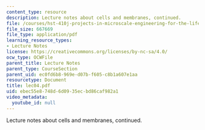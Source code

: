 ```yaml
---
content_type: resource
description: Lecture notes about cells and membranes, continued.
file: /courses/hst-410j-projects-in-microscale-engineering-for-the-life-sciences-spring-2007/ebec55e8748d6d0935ecbd86caf982a1_lec04.pdf
file_size: 667669
file_type: application/pdf
learning_resource_types:
- Lecture Notes
license: https://creativecommons.org/licenses/by-nc-sa/4.0/
ocw_type: OCWFile
parent_title: Lecture Notes
parent_type: CourseSection
parent_uid: ec0fd6b8-969e-d07b-f605-c8b1a607e1aa
resourcetype: Document
title: lec04.pdf
uid: ebec55e8-748d-6d09-35ec-bd86caf982a1
video_metadata:
  youtube_id: null
---
```

Lecture notes about cells and membranes, continued.